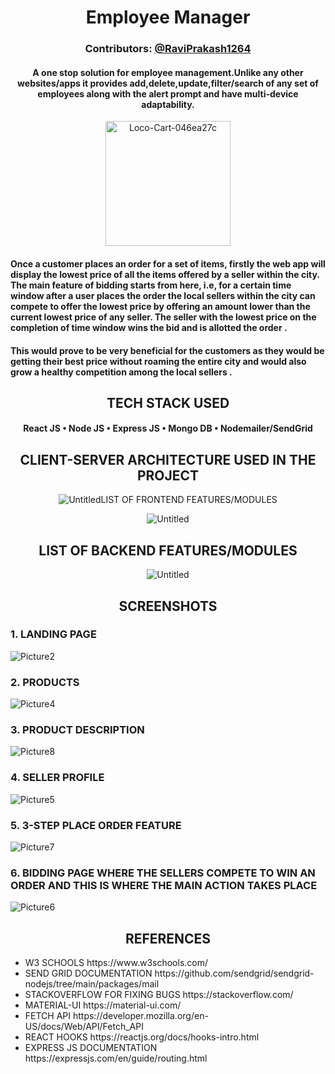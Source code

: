 <h1 align="center" style="">Employee Manager</h1>
<h3 align="center" style="">Contributors: <a href="https://github.com/RaviPrakash1264">@RaviPrakash1264</a></h3>
<h4 align="center">A one stop solution for employee management.Unlike any other websites/apps it provides add,delete,update,filter/search of any set of employees along with the alert prompt and have multi-device adaptability.
</h4>
<p align="center">
<img src="https://i.ibb.co/kMqTKSK/Employee-management-system-icon-removebg-preview.png" alt="Loco-Cart-046ea27c" height="200" width="200">
</p>
<h4>
Once a customer places an order for a set of items, firstly the web app will display the lowest price of all the items offered by a seller within the city. The main feature of bidding starts from here, i.e, for a certain time window after a user places the order the local sellers within the city can compete to offer the lowest price by offering an amount lower than the current lowest price of any seller. The seller with the lowest price on the completion of time window wins the bid and is allotted the order
.</h4>
<h4>
This would prove to be very beneficial for the customers as they would be getting their best price without roaming the entire city and would also grow a healthy competition among the local sellers
.</h4>

<h2 align="center">TECH STACK USED</h2>
<h4 align="center">
React JS • Node JS • Express JS • Mongo DB • Nodemailer/SendGrid
</h4>
<h2 align="center">CLIENT-SERVER ARCHITECTURE USED IN THE PROJECT</h2>
<p align="center">
<img src="https://i.ibb.co/6NwQgWh/architecture.jpg" alt="Untitled" border="0" align="center>
</p>
<h2 align="center">LIST OF FRONTEND FEATURES/MODULES</h2>
<p align="center">
<img src="https://i.ibb.co/z8zKxvz/Untitled.png" alt="Untitled" border="0">
</p>
<h2 align="center">LIST OF BACKEND FEATURES/MODULES</h2>
<p align="center">
<img src="https://i.ibb.co/sVvGQv5/Untitled.png" alt="Untitled" border="0">
</p>
<h2 align="center">SCREENSHOTS</h2>
<h3>1. LANDING PAGE</h3>
<img src="https://i.ibb.co/yR0fq1B/Picture2.png" alt="Picture2" border="0">

<h3>2. PRODUCTS</h3>
<img src="https://i.ibb.co/2SXvq2f/Picture4.jpg" alt="Picture4" border="0">

<h3>3. PRODUCT DESCRIPTION</h3>
<img src="https://i.ibb.co/wRN7s76/Picture8.png" alt="Picture8" border="0">

<h3>4. SELLER PROFILE</h3>
<img src="https://i.ibb.co/jJk9Kyf/Picture5.png" alt="Picture5" border="0">

<h3>5. 3-STEP PLACE ORDER FEATURE</h3>
<img src="https://i.ibb.co/3sB2Dhh/Picture7.png" alt="Picture7" border="0">

<h3>6. BIDDING PAGE WHERE THE SELLERS COMPETE TO WIN AN ORDER AND THIS IS WHERE THE MAIN ACTION TAKES PLACE</h3>
<img src="https://i.ibb.co/VQLpJtv/Picture6.png" alt="Picture6" border="0">

<h2 align="center">REFERENCES</h2>

<ul>
<li>
W3 SCHOOLS
https://www.w3schools.com/

<li>
SEND GRID DOCUMENTATION
https://github.com/sendgrid/sendgrid-nodejs/tree/main/packages/mail
</li>
<li>
STACKOVERFLOW FOR FIXING BUGS
https://stackoverflow.com/
</li>
<li>
MATERIAL-UI
https://material-ui.com/
</li>
<li>
FETCH API
https://developer.mozilla.org/en-US/docs/Web/API/Fetch_API
</li>
<li>
REACT HOOKS
https://reactjs.org/docs/hooks-intro.html
</li>
<li>
EXPRESS JS DOCUMENTATION
https://expressjs.com/en/guide/routing.html
</li>
</ul>
